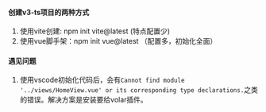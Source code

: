 #### 创建v3-ts项目的两种方式
1. 使用vite创建: npm init vite@latest  (特点配置少)
2. 使用vue脚手架：npm init vue@latest  （配置多，初始化全面）

#### 遇见问题
1. 使用vscode初始化代码后，会有`Cannot find module '../views/HomeView.vue' or its corresponding type declarations.`之类的错误。解决方案是安装要给volar插件。
